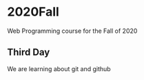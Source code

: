 # 2020Fall
Web Programming course for the Fall of 2020

## Third Day
We are learning about git and github